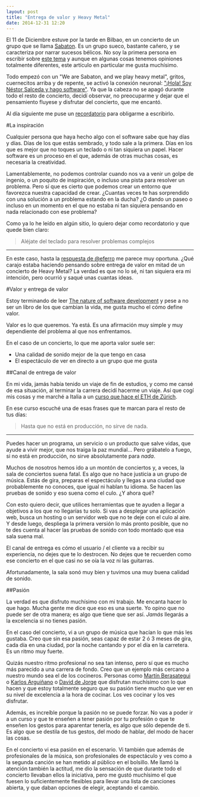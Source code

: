 ```yaml
---
layout: post
title: "Entrega de valor y Heavy Metal"
date: 2014-12-31 12:20
---
```


El 11 de Diciembre estuve por la tarde en Bilbao, en un concierto de un grupo
que se llama [Sabaton](http://sabaton.net). Es un grupo sueco, bastante cañero,
y se caracteriza por narrar sucesos bélicos. No soy la primera persona en
escribir sobre [este tema](http://www.perezreverte.com/articulo/patentes-corso/177/corses-goticos-y-cascos-de-walkiria/)
y aunque en algunas cosas tenemos opiniones totalmente diferentes, este artículo
en particular me gusta muchísimo.

Todo empezó con un "We are Sabaton, and we play heavy metal", gritos, cuernecitos arriba
y de repente, se activó la conexión neuronal: ["¡Hola! Soy Néstor Salceda y hago
software"](https://twitter.com/dpellicer/status/503848337997848576). Ya que la cabeza no
se apagó durante todo el resto de concierto, decidí observar, no preocuparme y
dejar que el pensamiento fluyese y disfrutar del concierto, que me encantó.

Al día siguiente me puse un
[recordatorio](https://twitter.com/nestorsalceda/status/543798231692754946) para
obligarme a escribirlo.

#La inspiración

Cualquier persona que haya hecho algo con el software sabe que hay días y días.
Días de los que estás sembrado, y todo sale a la primera. Días en los que es
mejor que no toques un teclado o ni tan siquiera un papel. Hacer software es un
proceso en el que, además de otras muchas cosas, es necesaria la creatividad.

Lamentablemente, no podemos controlar cuando nos va a venir un golpe de ingenio,
o un poquito de inspiración, o incluso una pista para resolver un problema. Pero
sí que es cierto que podemos crear un entorno que favorezca nuestra capacidad de
crear. ¿Cuantas veces te has sorprendido con una solución a un problema estando
en la ducha? ¿O dando un paseo o incluso en un momento en el que no estaba ni
tan siquiera pensando en nada relacionado con ese problema?

Como ya lo he leído en algún sitio, lo quiero dejar como recordatorio y que
quede bien claro:

> Aléjate del teclado para resolver problemas complejos
--------------------------------------------------------

En este caso, hasta la [respuesta de @eferro](https://twitter.com/eferro/status/543799704224808961)
me parece muy oportuna. ¿Qué carajo estaba haciendo pensando sobre entrega de valor en
mitad de un concierto de Heavy Metal? La verdad es que no lo sé, ni tan siquiera
era mi intención, pero ocurrió y saqué unas cuantas ideas.

#Valor y entrega de valor

Estoy terminando de leer [The nature of software
development](https://pragprog.com/book/rjnsd/the-nature-of-software-development)
y pese a no ser un libro de los que cambian la vida, me gusta mucho el cómo
define valor.

Valor es lo que queremos. Ya está. Es una afirmación muy simple y muy
dependiente del problema al que nos enfrentamos.

En el caso de un concierto, lo que me aporta valor suele ser:

* Una calidad de sonido mejor de la que tengo en casa
* El espectáculo de ver en directo a un grupo que me gusta

##Canal de entrega de valor

En mi vida, jamás había tenido un viaje de fin de estudios, y como me cansé de
esa situación, al terminar la carrera decidí hacerme un viaje. Así que cogí mis
cosas y me marché a Italia a un [curso que hace el ETH de
Zürich](http://laser.inf.ethz.ch/2006/).

En ese curso escuché una de esas frases que te marcan para el resto de tus días:

> Hasta que no está en producción, no sirve de nada.
----------------------------------------------------

Puedes hacer un programa, un servicio o un producto que salve vidas, que ayude a
vivir mejor, que nos traiga la paz mundial... Pero grábatelo a fuego, si no está
en producción, no sirve absolutamente para *nada*.

Muchos de nosotros hemos ido a un montón de conciertos y, a veces, la sala de
conciertos suena fatal. Es algo que no hace justicia a un grupo de música. Estás
de gira, preparas el espectáculo y llegas a una ciudad que probablemente no conoces,
que igual ni hablan tu idioma. Se hacen las pruebas de sonido y eso suena como
el culo. ¿Y ahora qué?

Con esto quiero decir, que utilices herramientas que te ayuden a llegar a
objetivos a los que no llegarías tu solo. Si vas a desplegar una aplicación web,
busca un hosting o un servidor web que no te deje con el culo al aire. Y desde
luego, despliega la primera versión lo más pronto posible, que no te des cuenta
al hacer las pruebas de sonido con todo montado que esa sala suena mal.

El canal de entrega es cómo el usuario / el cliente va a recibir su experiencia, no
dejes que te lo destrocen. No dejes que te recuerden como ese concierto en el
que casi no se oía la voz ni las guitarras.

Afortunadamente, la sala sonó muy bien y tuvimos una muy buena calidad de
sonido.

##Pasión

La verdad es que disfruto muchísimo con mi trabajo. Me encanta hacer lo que
hago. Mucha gente me dice que eso es una suerte. Yo opino que no puede ser de
otra manera; es algo que tiene que ser así. *Jamás* llegarás a la excelencia si no
tienes pasión.

En el caso del concierto, vi a un grupo de música que hacían lo que más les
gustaba. Creo que sin esa pasión, seas capaz de estar 2 ó 3 meses de gira, cada
día en una ciudad, por la noche cantando y por el día en la carretera. Es un
ritmo muy fuerte.

Quizás nuestro ritmo profesional no sea tan intenso, pero sí que es mucho más
parecido a una carrera de fondo. Creo que un ejemplo más cercano a nuestro mundo
sea el de los cocineros. Personas como
[Martín Berasategui](https://twitter.com/Berasategui) o [Karlos
Arguiñano](https://twitter.com/karguinano) o [David de
Jorge](https://twitter.com/robinfood) que disfrutan muchísimo con lo que hacen y
que estoy totalmente seguro que su pasión tiene mucho que ver en su nivel de
excelencia a la hora de cocinar. Los ves cocinar y los ves
disfrutar.

Además, es increíble porque la pasión no se puede forzar. No vas a poder ir a un
curso y que te enseñen a tener pasión por tu profesión o que te
enseñen los gestos para aparentar tenerla, es algo que sólo depende de ti. Es
algo que se destila de tus gestos, del modo de hablar, del modo de hacer las
cosas.

En el concierto vi esa pasión en el escenario. Vi también que además de
profesionales de la música, son profesionales de espectáculo y ves como a la
segunda canción se han metido al público en el bolsillo. Me llamó la atención
también la actitud, me dio la sensación de que durante todo el concierto
llevaban ellos la iniciativa, pero me gustó muchísimo el que fuesen lo
suficientemente flexibles para llevar una lista de canciones abierta, y que
daban opciones de elegir, aceptando el cambio.

